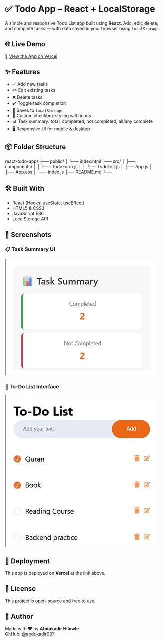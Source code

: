 # ✅ Todo App – React + LocalStorage

A simple and responsive Todo List app built using **React**. Add, edit, delete, and complete tasks — with data saved in your browser using `localStorage`.

## 🌐 Live Demo
🔗 [View the App on Vercel](https://todo-react-app-henna-five.vercel.app/)

## ✨ Features

- ✅ Add new tasks
- ✏️ Edit existing tasks
- ❌ Delete tasks
- ✔️ Toggle task completion
- 💾 Saves to `localStorage`
- 🔘 Custom checkbox styling with icons
- 📊 Task summary: total, completed, not completed, all/any complete
- 🖥 Responsive UI for mobile & desktop

## 📦 Folder Structure

react-todo-app/
├── public/
│   └── index.html
├── src/
│   ├── components/
│   │   ├── TodoForm.js
│   │   └── TodoList.js
│   ├── App.js
│   ├── App.css
│   └── index.js
├── README.md
└── 


## 🛠️ Built With
- React (Hooks: useState, useEffect)
- HTML5 & CSS3
- JavaScript ES6
- LocalStorage API


## 📸 Screenshots

### 📋 Task Summary UI

![Task Summary](./src/screenshots/pic2.jpg)

### 🧾 To-Do List Interface

![Todo List](./src/screenshots/pic1.jpg)


## 📁 Deployment
This app is deployed on **Vercel** at the link above.

## 📄 License

This project is open-source and free to use.



## 🙋 Author

Made with ❤️ by **Abdukadir Hilowle**  
GitHub: [@abdukadir037](https://github.com/icabduqaadir12)